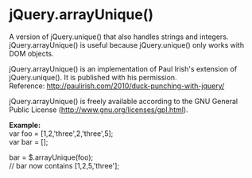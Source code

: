 jQuery.arrayUnique()
====================

A version of jQuery.unique() that also handles strings and integers. jQuery.arrayUnique() is useful because jQuery.unique() only works with DOM objects.

jQuery.arrayUnique() is an implementation of Paul Irish's extension of jQuery.unique(). It is published with his permission.<br />
Reference: http://paulirish.com/2010/duck-punching-with-jquery/

jQuery.arrayUnique() is freely available according to the GNU General Public License (http://www.gnu.org/licenses/gpl.html).


**Example:**<br />
var foo = [1,2,'three',2,'three',5];<br />
var bar = [];

bar = $.arrayUnique(foo);<br />
// bar now contains [1,2,5,'three'];